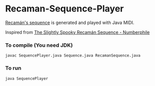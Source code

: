 # Recaman-Sequence-Player
[Recamán's sequence](https://oeis.org/A005132) is generated and played with Java MIDI. 

Inspired from [The Slightly Spooky Recamán Sequence - Numberphile](https://www.youtube.com/watch?v=FGC5TdIiT9U)

### To compile (You need JDK)
```
javac SequencePlayer.java Sequence.java RecamanSequence.java
```
### To run
```
java SequencePlayer
```
